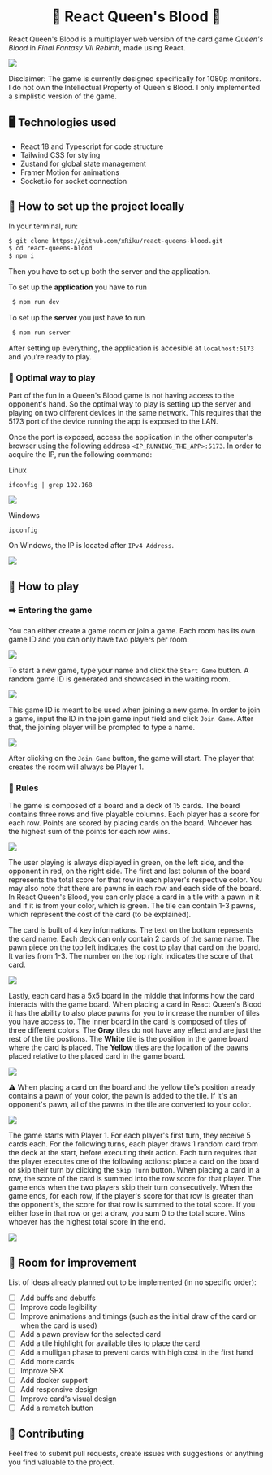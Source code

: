 <h1 align='Center'>
 👑 React Queen's Blood 👑
</h1>

React Queen's Blood is a multiplayer web version of the card game _Queen's Blood_ in _Final Fantasy VII Rebirth_, made using React.

<img src=".github/game.png"/>

Disclaimer: The game is currently designed specifically for 1080p monitors. I do not own the Intellectual Property of Queen's Blood. I only implemented a simplistic version of the game.

## 🖥️ Technologies used

- React 18 and Typescript for code structure
- Tailwind CSS for styling
- Zustand for global state management
- Framer Motion for animations
- Socket.io for socket connection

## 🔧 How to set up the project locally

In your terminal, run:

```sh
$ git clone https://github.com/xRiku/react-queens-blood.git
$ cd react-queens-blood
$ npm i
```

Then you have to set up both the server and the application.

To set up the **application** you have to run

```sh
 $ npm run dev
```

To set up the **server** you just have to run

```sh
 $ npm run server
```

After setting up everything, the application is accesible at `localhost:5173` and you're ready to play.

### 🌟 Optimal way to play

Part of the fun in a Queen's Blood game is not having access to the opponent's hand. So the optimal way to play is setting up the server and playing on two different devices in the same network. This requires that the 5173 port of the device running the app is exposed to the LAN.

Once the port is exposed, access the application in the other computer's browser using the following address `<IP_RUNNING_THE_APP>:5173`. In order to acquire the IP, run the following command:

Linux

```
ifconfig | grep 192.168
```

<img src=".github/linux_ip.png" >

Windows

```
ipconfig
```

On Windows, the IP is located after `IPv4 Address`.

<img src=".github/windows_ip.png" >

## 🧩 How to play

### ➡️ Entering the game

You can either create a game room or join a game. Each room has its own game ID and you can only have two players per room.

<img src=".github/home_screen.png">

To start a new game, type your name and click the `Start Game` button. A random game ID is generated and showcased in the waiting room.

<img src=".github/game_ID.png">

This game ID is meant to be used when joining a new game. In order to join a game, input the ID in the join game input field and click `Join Game`. After that, the joining player will be prompted to type a name.

<img src=".github/join_game.png">

After clicking on the `Join Game` button, the game will start. The player that creates the room will always be Player 1.

### 📜 Rules

The game is composed of a board and a deck of 15 cards. The board contains three rows and five playable columns. Each player has a score for each row. Points are scored by placing cards on the board. Whoever has the highest sum of the points for each row wins.

<img src=".github/game_board.png">

The user playing is always displayed in green, on the left side, and the opponent in red, on the right side. The first and last column of the board represents the total score for that row in each player's respective color. You may also note that there are pawns in each row and each side of the board. In React Queen's Blood, you can only place a card in a tile with a pawn in it and if it is from your color, which is green. The tile can contain 1-3 pawns, which represent the cost of the card (to be explained).

The card is built of 4 key informations. The text on the bottom represents the card name. Each deck can only contain 2 cards of the same name. The pawn piece on the top left indicates the cost to play that card on the board. It varies from 1-3. The number on the top right indicates the score of that card.

<img src=".github/card.png">

Lastly, each card has a 5x5 board in the middle that informs how the card interacts with the game board. When placing a card in React Queen's Blood it has the ability to also place pawns for you to increase the number of tiles you have access to. The inner board in the card is composed of tiles of three different colors. The **Gray** tiles do not have any effect and are just the rest of the tile postions. The **White** tile is the position in the game board where the card is placed. The **Yellow** tiles are the location of the pawns placed relative to the placed card in the game board.

<img src=".github/yellow_tile_example.png">

:warning: When placing a card on the board and the yellow tile's position already contains a pawn of your color, the pawn is added to the tile. If it's an opponent's pawn, all of the pawns in the tile are converted to your color.

<img src=".github/pawn_converted_example.gif">

The game starts with Player 1. For each player's first turn, they receive 5 cards each. For the following turns, each player draws 1 random card from the deck at the start, before executing their action. Each turn requires that the player executes one of the following actions: place a card on the board or skip their turn by clicking the `Skip Turn` button. When placing a card in a row, the score of the card is summed into the row score for that player. The game ends when the two players skip their turn consecutively. When the game ends, for each row, if the player's score for that row is greater than the opponent's, the score for that row is summed to the total score. If you either lose in that row or get a draw, you sum 0 to the total score. Wins whoever has the highest total score in the end.

<img src=".github/end_game_example.png">

## 🚧 Room for improvement

List of ideas already planned out to be implemented (in no specific order):

- [ ] Add buffs and debuffs
- [ ] Improve code legibility
- [ ] Improve animations and timings (such as the initial draw of the card or when the card is used)
- [ ] Add a pawn preview for the selected card
- [ ] Add a tile highlight for available tiles to place the card
- [ ] Add a mulligan phase to prevent cards with high cost in the first hand
- [ ] Add more cards
- [ ] Improve SFX
- [ ] Add docker support
- [ ] Add responsive design
- [ ] Improve card's visual design
- [ ] Add a rematch button

## 👥 Contributing

Feel free to submit pull requests, create issues with suggestions or anything you find valuable to the project.
